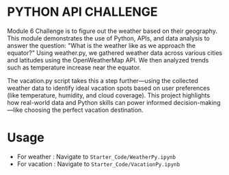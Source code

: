 # PYTHON API CHALLENGE
Module 6 Challenge is to figure out the weather based on their geography. This module demonstrates the use of Python, APIs, and data analysis to answer the question: "What is the weather like as we approach the equator?" Using weather.py, we gathered weather data across various cities and latitudes using the OpenWeatherMap API. We then analyzed trends such as temperature increase near the equator.

The vacation.py script takes this a step further—using the collected weather data to identify ideal vacation spots based on user preferences (like temperature, humidity, and cloud coverage). This project highlights how real-world data and Python skills can power informed decision-making—like choosing the perfect vacation destination.
# Usage

- For weather : Navigate to `Starter_Code/WeatherPy.ipynb`
- For vacation : Navigate to `Starter_Code/VacationPy.ipynb`